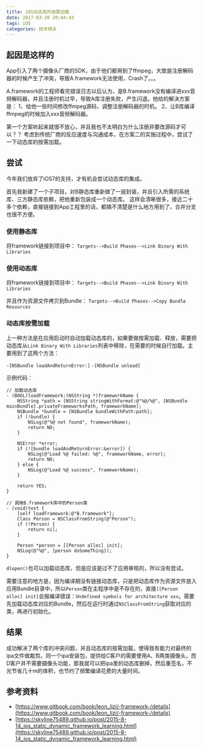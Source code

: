```yaml
---
title: iOS动态库的按需加载
date: 2017-03-20 20:44:43
tags: iOS
categories: 技术相关
---
```


## 起因是这样的

App引入了两个摄像头厂商的SDK，由于他们都用到了ffmpeg，大致是注册解码器的时候产生了冲突，导致A.framework无法使用，Crash了。。。

A.framework的工程师看完错误日志以后认为，是B.framework没有编译进xxx音频解码器，并且注册时机过早，导致A库注册失败，产生闪退。他给的解决方案是：
1、给他一些时间修改ffmpeg源码，调整注册解码器的时机。
2、让B库编译ffmpeg的时候加入xxx音频解码器。

第一个方案听起来就很不放心，并且我也不太明白为什么注册非要改源码才可以？？
考虑到传统厂商的反应速度与沟通成本，在方案二的实施过程中，尝试了一下动态库的按需加载。

<!-- more -->

## 尝试

今年我们放弃了iOS7的支持，才有机会尝试动态库的集成。

首先我新建了一个子项目，对B静态库重新做了一层封装，并且引入所需的系统库、三方静态库依赖，把他重新包装成一个动态库。
这样会清晰很多，接近二十多个依赖，直接链接到App工程里的话，都搞不清楚是什么地方用到了，合并分支也很不方便。

### 使用静态库

将framework链接到项目中：
`Targets-->Build Phases-->Link Binary With Libraries`

### 使用动态库

将framework链接到项目中：
`Targets-->Build Phases-->Link Binary With Libraries`

并且作为资源文件拷贝到Bundle：
`Targets-->Build Phases-->Copy Bundle Resources`

### 动态库按需加载

上一种方法是在应用启动时自动加载动态库的，如果要做按需加载、释放，需要把动态库从`Link Binary With Libraries`列表中移除，在需要的时候自行加载。主要用到了这两个方法：

`-[NSBundle loadAndReturnError:]`
`-[NSBundle unload]`

示例代码：

```objc
// 加载动态库
- (BOOL)loadFramework:(NSString *)frameworkName {
    NSString *path = [NSString stringWithFormat:@"%@/%@", [NSBundle mainBundle].privateFrameworksPath, frameworkName];
    NSBundle *bundle = [NSBundle bundleWithPath:path];
    if (!bundle) {
        NSLog(@"%@ not found", frameworkName);
        return NO;
    }
    
    NSError *error;
    if (![bundle loadAndReturnError:&error]) {
        NSLog(@"Load %@ failed: %@", frameworkName, error);
        return NO;
    } else {
        NSLog(@"Load %@ success", frameworkName);
    }
    
    return YES;
}

// 调用B.framework库中的Person类
- (void)test {
    [self loadFramework:@"B.framework"];
    Class Person = NSClassFromString(@"Person");
    if (!Person) {
        return nil;
    }
    
    Person *person = [[Person alloc] init];
    NSLog(@"%@", [person doSomeThing]);
}
```

`dlopen()`也可以加载动态库，但是应该是过不了应用审核的，所以没有尝试。

需要注意的地方是，因为编译期没有链接动态库，只是把动态库作为资源文件放入应用Bundle目录中，所以`Person`类在主程序中是不存在的，直接`[[Person alloc] init]`会报编译错误：`Undefined symbols for architecture xxx`。需要先加载动态库对应的Bundle，然后在运行时通过`NSClassFromString`获取对应的类，再进行初始化。

## 结果

成功解决了两个库的冲突问题，并且动态库的按需加载，使得我有能力对最终的ipa文件做裁剪。同一个ipa安装包，提供给C客户的需要使用A、B两类摄像头，而D客户并不需要摄像头功能，那我就可以把ipa里的动态库删掉，然后重签名，不光节省几十m的体积，也节约了频繁编译花费的大量时间。

## 参考资料

- [https://www.gitbook.com/book/leon_lizi/-framework-/details](https://www.gitbook.com/book/leon_lizi/-framework-/details)
- [https://skyline75489.github.io/post/2015-8-14_ios_static_dynamic_framework_learning.html](https://skyline75489.github.io/post/2015-8-14_ios_static_dynamic_framework_learning.html)
